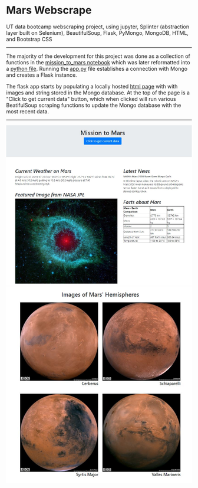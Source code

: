 # Mars Webscrape
UT data bootcamp webscraping project, using jupyter, Splinter (abstraction layer built on Selenium), BeautifulSoup, Flask, PyMongo, MongoDB, HTML, and Bootstrap CSS

*****

The majority of the development for this project was done as a collection of functions in the [mission_to_mars notebook](https://github.com/gthesing/10-mars-mission-webscraping/blob/master/mission_to_mars.ipynb) which was later reformatted into a [python file](https://github.com/gthesing/10-mars-mission-webscraping/blob/master/scrape_mars.py).  Running the [app.py](https://github.com/gthesing/10-mars-mission-webscraping/blob/master/app.py) file establishes a connection with Mongo and creates a Flask instance.

The flask app starts by populating a locally hosted [html page](https://github.com/gthesing/10-mars-mission-webscraping/blob/master/templates/index.html) with with images and string stored in the Mongo database.  At the top of the page is a "Click to get current data" button, which when clicked will run various BeatifulSoup scraping functions to update the Mongo database with the most recent data. 

***** 

![screenshot4](https://github.com/gthesing/10-mars-mission-webscraping/blob/master/images/mars_ss4.JPG)
![screenshot2](https://github.com/gthesing/10-mars-mission-webscraping/blob/master/images/mars_ss2.JPG)


